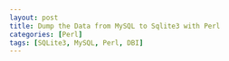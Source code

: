 ```yaml
---
layout: post
title: Dump the Data from MySQL to Sqlite3 with Perl
categories: [Perl]
tags: [SQLite3, MySQL, Perl, DBI]
---
```


